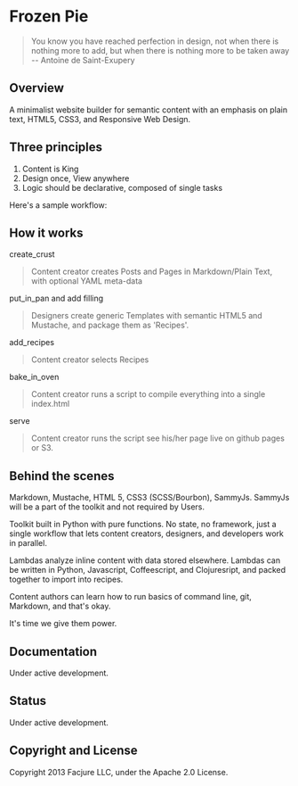 # Frozen Pie

> You know you have reached perfection in design, not when there is nothing more to add, but when there is nothing more to be taken away -- Antoine de Saint-Exupery

## Overview
A minimalist website builder for semantic content with an emphasis on plain text, HTML5, CSS3, and Responsive Web Design.

## Three principles

1. Content is King
2. Design once, View anywhere
3. Logic should be declarative, composed of single tasks

Here's a sample workflow:

## How it works

create_crust
> Content creator creates Posts and Pages in Markdown/Plain Text, with optional YAML meta-data

put_in_pan and add filling
> Designers create generic Templates with semantic HTML5 and Mustache, and package them as 'Recipes'.

add_recipes
> Content creator selects Recipes

bake_in_oven
> Content creator runs a script to compile everything into a single index.html

serve
> Content creator runs the script see his/her page live on github pages or S3.

## Behind the scenes
Markdown, Mustache, HTML 5, CSS3 (SCSS/Bourbon), SammyJs. SammyJs will be a part of the toolkit and not required by Users.

Toolkit built in Python with pure functions. No state, no framework, just a single workflow that lets content creators, designers, and developers work in parallel. 

Lambdas analyze inline content with data stored elsewhere. Lambdas can be written in Python, Javascript, Coffeescript, and Clojuresript, and packed together to import into recipes.

Content authors can learn how to run basics of command line, git, Markdown, and that's okay.

It's time we give them power.

## Documentation
Under active development.

## Status
Under active development.

## Copyright and License
Copyright 2013 Facjure LLC,  under the Apache 2.0 License.
